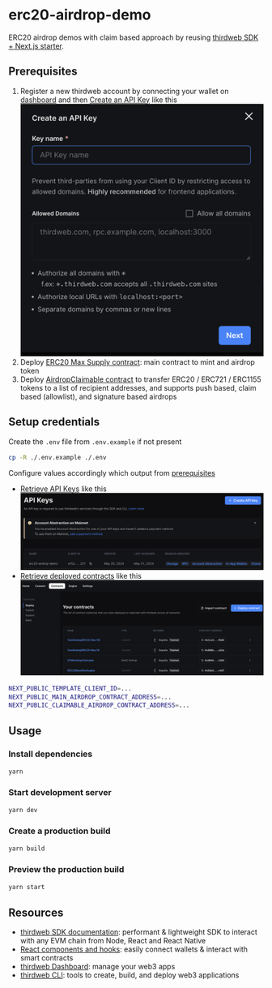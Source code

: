 # erc20-airdrop-demo

ERC20 airdrop demos with claim based approach by reusing [thirdweb SDK + Next.js starter](https://github.com/thirdweb-example/next-starter).

## Prerequisites

1. Register a new thirdweb account by connecting your wallet on [dashboard](https://thirdweb.com/dashboard) and then [Create an API Key](https://thirdweb.com/dashboard/settings/api-keys) like this ![popup](./arts/thirdweb-create-api-key.png)
2. Deploy [ERC20 Max Supply contract](https://thirdweb.com/0x8AA0b6538Ba8e9DB298A7B603477e4045729b830/ERC20BaseMaxSupply): main contract to mint and airdrop token
3. Deploy [AirdropClaimable contract](https://thirdweb.com/thirdweb.eth/Airdrop) to transfer ERC20 / ERC721 / ERC1155 tokens to a list of recipient addresses, and supports push based, claim based (allowlist), and signature based airdrops

## Setup credentials

Create the `.env` file from `.env.example` if not present

```bash
cp -R ./.env.example ./.env
```

Configure values accordingly which output from [prerequisites](#prerequisites)

* [Retrieve API Keys](https://thirdweb.com/dashboard/settings/api-keys) like this ![api-keys](./arts/thirdweb-retrieve-api-key.png)
* [Retrieve deployed contracts](https://thirdweb.com/dashboard/contracts/deploy) like this ![deployed contracts](./arts/thirdweb-retrieve-deployed-contracts.png)

```bash
NEXT_PUBLIC_TEMPLATE_CLIENT_ID=...
NEXT_PUBLIC_MAIN_AIRDROP_CONTRACT_ADDRESS=...
NEXT_PUBLIC_CLAIMABLE_AIRDROP_CONTRACT_ADDRESS=...
```

## Usage

### Install dependencies

```bash
yarn
```

### Start development server

```bash
yarn dev
```

### Create a production build

```bash
yarn build
```

### Preview the production build

```bash
yarn start
```

## Resources

* [thirdweb SDK documentation](https://portal.thirdweb.com/typescript/v5): performant & lightweight SDK to interact with any EVM chain from Node, React and React Native
* [React components and hooks](https://portal.thirdweb.com/typescript/v5/react): easily connect wallets & interact with smart contracts
* [thirdweb Dashboard](https://thirdweb.com/dashboard): manage your web3 apps
* [thirdweb CLI](https://portal.thirdweb.com/cli): tools to create, build, and deploy web3 applications
